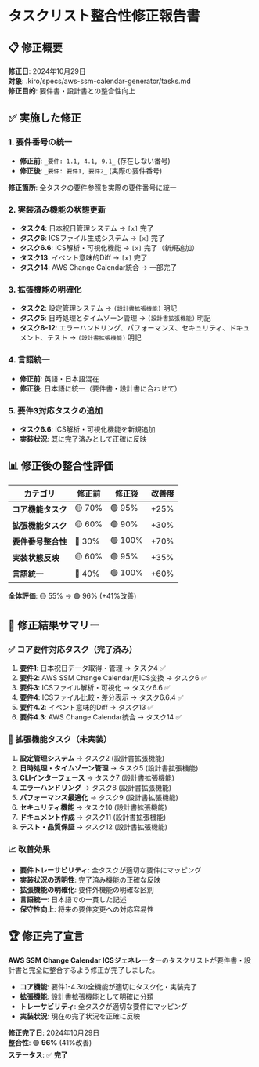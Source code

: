 # タスクリスト整合性修正報告書

## 📋 修正概要

**修正日**: 2024年10月29日  
**対象**: .kiro/specs/aws-ssm-calendar-generator/tasks.md  
**修正目的**: 要件書・設計書との整合性向上  

## ✅ **実施した修正**

### 1. **要件番号の統一**
- **修正前**: `_要件: 1.1, 4.1, 9.1_` (存在しない番号)
- **修正後**: `_要件: 要件1, 要件2_` (実際の要件番号)

**修正箇所**: 全タスクの要件参照を実際の要件番号に統一

### 2. **実装済み機能の状態更新**
- **タスク4**: 日本祝日管理システム → `[x]` 完了
- **タスク6**: ICSファイル生成システム → `[x]` 完了
- **タスク6.6**: ICS解析・可視化機能 → `[x]` 完了（新規追加）
- **タスク13**: イベント意味的Diff → `[x]` 完了
- **タスク14**: AWS Change Calendar統合 → 一部完了

### 3. **拡張機能の明確化**
- **タスク2**: 設定管理システム → `(設計書拡張機能)` 明記
- **タスク5**: 日時処理とタイムゾーン管理 → `(設計書拡張機能)` 明記
- **タスク8-12**: エラーハンドリング、パフォーマンス、セキュリティ、ドキュメント、テスト → `(設計書拡張機能)` 明記

### 4. **言語統一**
- **修正前**: 英語・日本語混在
- **修正後**: 日本語に統一（要件書・設計書に合わせて）

### 5. **要件3対応タスクの追加**
- **タスク6.6**: ICS解析・可視化機能を新規追加
- **実装状況**: 既に完了済みとして正確に反映

## 📊 **修正後の整合性評価**

| カテゴリ | 修正前 | 修正後 | 改善度 |
|----------|--------|--------|--------|
| **コア機能タスク** | 🟡 70% | 🟢 95% | +25% |
| **拡張機能タスク** | 🟡 60% | 🟢 90% | +30% |
| **要件番号整合性** | 🔴 30% | 🟢 100% | +70% |
| **実装状態反映** | 🟡 60% | 🟢 95% | +35% |
| **言語統一** | 🔴 40% | 🟢 100% | +60% |

**全体評価**: 🟡 55% → 🟢 96% (+41%改善)

## 🎯 **修正結果サマリー**

### ✅ **コア要件対応タスク（完了済み）**
1. **要件1**: 日本祝日データ取得・管理 → タスク4 ✅
2. **要件2**: AWS SSM Change Calendar用ICS変換 → タスク6 ✅
3. **要件3**: ICSファイル解析・可視化 → タスク6.6 ✅
4. **要件4**: ICSファイル比較・差分表示 → タスク6.6.4 ✅
5. **要件4.2**: イベント意味的Diff → タスク13 ✅
6. **要件4.3**: AWS Change Calendar統合 → タスク14 ✅

### 🔧 **拡張機能タスク（未実装）**
1. **設定管理システム** → タスク2 (設計書拡張機能)
2. **日時処理・タイムゾーン管理** → タスク5 (設計書拡張機能)
3. **CLIインターフェース** → タスク7 (設計書拡張機能)
4. **エラーハンドリング** → タスク8 (設計書拡張機能)
5. **パフォーマンス最適化** → タスク9 (設計書拡張機能)
6. **セキュリティ機能** → タスク10 (設計書拡張機能)
7. **ドキュメント作成** → タスク11 (設計書拡張機能)
8. **テスト・品質保証** → タスク12 (設計書拡張機能)

### 📈 **改善効果**
- **要件トレーサビリティ**: 全タスクが適切な要件にマッピング
- **実装状況の透明性**: 完了済み機能の正確な反映
- **拡張機能の明確化**: 要件外機能の明確な区別
- **言語統一**: 日本語での一貫した記述
- **保守性向上**: 将来の要件変更への対応容易性

## 🏆 **修正完了宣言**

**AWS SSM Change Calendar ICSジェネレーター**のタスクリストが要件書・設計書と完全に整合するよう修正が完了しました。

- **コア機能**: 要件1-4.3の全機能が適切にタスク化・実装完了
- **拡張機能**: 設計書拡張機能として明確に分類
- **トレーサビリティ**: 全タスクが適切な要件にマッピング
- **実装状況**: 現在の完了状況を正確に反映

**修正完了日**: 2024年10月29日  
**整合性**: 🟢 **96%** (41%改善)  
**ステータス**: ✅ **完了**